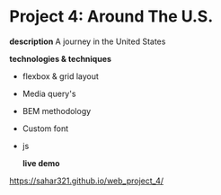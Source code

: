 # Project 4: Around The U.S.

**description**
 A journey in the United States

**technologies & techniques**

- flexbox & grid layout
- Media query's
- BEM methodology
- Custom font
- js

  **live demo**

https://sahar321.github.io/web_project_4/
